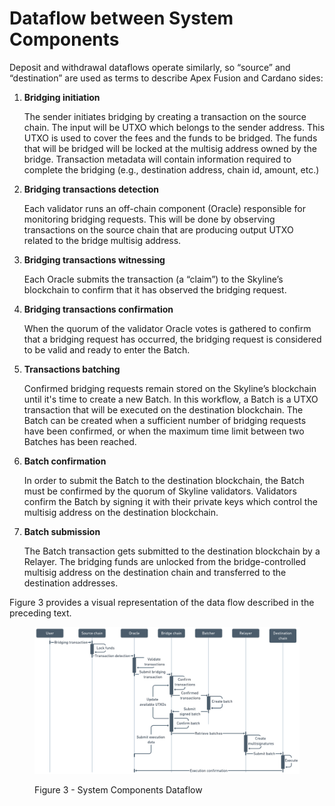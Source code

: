 # Dataflow between System Components

Deposit and withdrawal dataflows operate similarly, so “source” and “destination” are used as terms to describe Apex Fusion and Cardano sides:

1.  **Bridging initiation**

    The sender initiates bridging by creating a transaction on the source chain. The input will be UTXO which belongs to the sender address. This UTXO is used to cover the fees and the funds to be bridged. The funds that will be bridged will be locked at the multisig address owned by the bridge. Transaction metadata will contain information required to complete the bridging (e.g., destination address, chain id, amount, etc.)
2.  **Bridging transactions detection**

    Each validator runs an off-chain component (Oracle) responsible for monitoring bridging requests. This will be done by observing transactions on the source chain that are producing output UTXO related to the bridge multisig address.
3.  **Bridging transactions witnessing**

    Each Oracle submits the transaction (a “claim”) to the Skyline’s blockchain to confirm that it has observed the bridging request.
4.  **Bridging transactions confirmation**

    When the quorum of the validator Oracle votes is gathered to confirm that a bridging request has occurred, the bridging request is considered to be valid and ready to enter the Batch.
5.  **Transactions batching**

    Confirmed bridging requests remain stored on the Skyline’s blockchain until it's time to create a new Batch. In this workflow, a Batch is a UTXO transaction that will be executed on the destination blockchain. The Batch can be created when a sufficient number of bridging requests have been confirmed, or when the maximum time limit between two Batches has been reached.
6.  **Batch confirmation**

    In order to submit the Batch to the destination blockchain, the Batch must be confirmed by the quorum of Skyline validators. Validators confirm the Batch by signing it with their private keys which control the multisig address on the destination blockchain.
7.  **Batch submission**

    The Batch transaction gets submitted to the destination blockchain by a Relayer. The bridging funds are unlocked from the bridge-controlled multisig address on the destination chain and transferred to the destination addresses.

Figure 3 provides a visual representation of the data flow described in the preceding text.

<figure><img src="../.gitbook/assets/components-dataflow.png" alt=""><figcaption><p>Figure 3 - System Components Dataflow</p></figcaption></figure>
